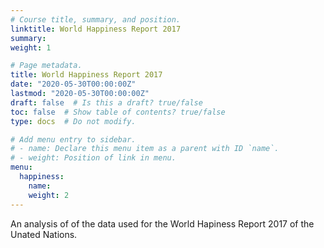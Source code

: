 ```yaml
---
# Course title, summary, and position.
linktitle: World Happiness Report 2017
summary: 
weight: 1

# Page metadata.
title: World Happiness Report 2017
date: "2020-05-30T00:00:00Z"
lastmod: "2020-05-30T00:00:00Z"
draft: false  # Is this a draft? true/false
toc: false  # Show table of contents? true/false
type: docs  # Do not modify.

# Add menu entry to sidebar.
# - name: Declare this menu item as a parent with ID `name`.
# - weight: Position of link in menu.
menu:
  happiness:
    name: 
    weight: 2
---
```


An analysis of of the data used for the World Hapiness Report 2017 of the Unated Nations.
